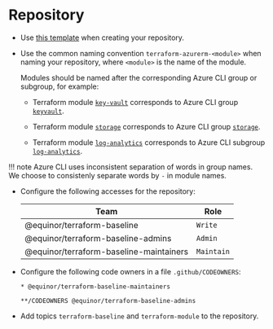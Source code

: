 # Repository

- Use [this template](https://github.com/equinor/terraform-module-template) when creating your repository.

- Use the common naming convention `terraform-azurerm-<module>` when naming your repository, where `<module>` is the name of the module.

    Modules should be named after the corresponding Azure CLI group or subgroup, for example:

    - Terraform module [`key-vault`](https://registry.terraform.io/modules/equinor/key-vault/azurerm/latest) corresponds to Azure CLI group [`keyvault`](https://learn.microsoft.com/en-us/cli/azure/keyvault?view=azure-cli-latest).

    - Terraform module [`storage`](https://registry.terraform.io/modules/equinor/storage/azurerm/latest) corresponds to Azure CLI group [`storage`](https://learn.microsoft.com/en-us/cli/azure/storage?view=azure-cli-latest).

    - Terraform module [`log-analytics`](https://registry.terraform.io/modules/equinor/log-analytics/azurerm/latest) corresponds to Azure CLI subgroup [`log-analytics`](https://learn.microsoft.com/en-us/cli/azure/monitor/log-analytics?view=azure-cli-latest).

!!! note
    Azure CLI uses inconsistent separation of words in group names. We choose to consistenly separate words by `-` in module names.

- Configure the following accesses for the repository:

    | Team | Role |
    | --- | --- |
    | @equinor/terraform-baseline | `Write` |
    | @equinor/terraform-baseline-admins | `Admin` |
    | @equinor/terraform-baseline-maintainers | `Maintain` |

- Configure the following code owners in a file `.github/CODEOWNERS`:

    ```raw
    * @equinor/terraform-baseline-maintainers

    **/CODEOWNERS @equinor/terraform-baseline-admins
    ```

- Add topics `terraform-baseline` and `terraform-module` to the repository.
